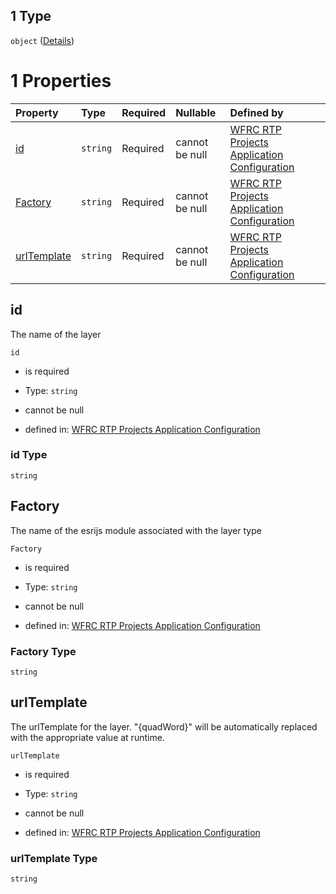 ## 1 Type

`object` ([Details](config-properties-layerselector-properties-baselayers-items-anyof-1.md))

# 1 Properties

| Property                    | Type     | Required | Nullable       | Defined by                                                                                                                                                                                                                                                                 |
| :-------------------------- | :------- | :------- | :------------- | :------------------------------------------------------------------------------------------------------------------------------------------------------------------------------------------------------------------------------------------------------------------------- |
| [id](#id)                   | `string` | Required | cannot be null | [WFRC RTP Projects Application Configuration](config-properties-layerselector-properties-baselayers-items-anyof-1-properties-id.md "https://wfrc.org/??/config.schema.json#/properties/layerSelector/properties/baseLayers/items/anyOf/1/properties/id")                   |
| [Factory](#factory)         | `string` | Required | cannot be null | [WFRC RTP Projects Application Configuration](config-properties-layerselector-properties-baselayers-items-anyof-1-properties-factory.md "https://wfrc.org/??/config.schema.json#/properties/layerSelector/properties/baseLayers/items/anyOf/1/properties/Factory")         |
| [urlTemplate](#urltemplate) | `string` | Required | cannot be null | [WFRC RTP Projects Application Configuration](config-properties-layerselector-properties-baselayers-items-anyof-1-properties-urltemplate.md "https://wfrc.org/??/config.schema.json#/properties/layerSelector/properties/baseLayers/items/anyOf/1/properties/urlTemplate") |

## id

The name of the layer

`id`

*   is required

*   Type: `string`

*   cannot be null

*   defined in: [WFRC RTP Projects Application Configuration](config-properties-layerselector-properties-baselayers-items-anyof-1-properties-id.md "https://wfrc.org/??/config.schema.json#/properties/layerSelector/properties/baseLayers/items/anyOf/1/properties/id")

### id Type

`string`

## Factory

The name of the esrijs module associated with the layer type

`Factory`

*   is required

*   Type: `string`

*   cannot be null

*   defined in: [WFRC RTP Projects Application Configuration](config-properties-layerselector-properties-baselayers-items-anyof-1-properties-factory.md "https://wfrc.org/??/config.schema.json#/properties/layerSelector/properties/baseLayers/items/anyOf/1/properties/Factory")

### Factory Type

`string`

## urlTemplate

The urlTemplate for the layer. "{quadWord}" will be automatically replaced with the appropriate value at runtime.

`urlTemplate`

*   is required

*   Type: `string`

*   cannot be null

*   defined in: [WFRC RTP Projects Application Configuration](config-properties-layerselector-properties-baselayers-items-anyof-1-properties-urltemplate.md "https://wfrc.org/??/config.schema.json#/properties/layerSelector/properties/baseLayers/items/anyOf/1/properties/urlTemplate")

### urlTemplate Type

`string`
